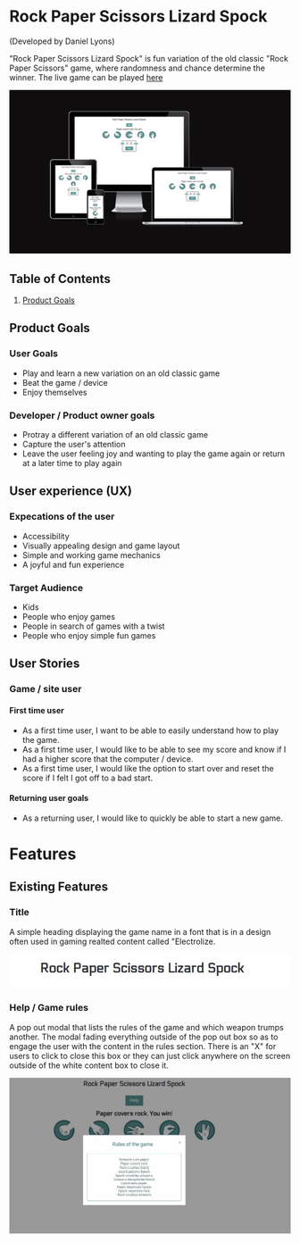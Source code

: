 # Rock Paper Scissors Lizard Spock
(Developed by Daniel Lyons)

"Rock Paper Scissors Lizard Spock" is fun variation of the old classic "Rock Paper Scissors" game, where randomness and chance determine the winner. The live game can be played [here](https://chancandan.github.io/portfolio-project-2/)

![Mockup](docs/readme_images/responsiveness.JPG)

## Table of Contents

1. [Product Goals](#product-goals)


## Product Goals 

### User Goals
- Play and learn a new variation on an old classic game
- Beat the game / device
- Enjoy themselves

### Developer / Product owner goals
- Protray a different variation of an old classic game
- Capture the user's attention
- Leave the user feeling joy and wanting to play the game again or return at a later time to play again

## User experience (UX)

### Expecations of the user

- Accessibility
- Visually appealing design and game layout
- Simple and working game mechanics
- A joyful and fun experience

### Target Audience

- Kids
- People who enjoy games
- People in search of games with a twist
- People who enjoy simple fun games

## User Stories

### Game / site user

#### First time user

* As a first time user, I want to be able to easily understand how to play the game.
* As a first time user, I would like to be able to see my score and know if I had a higher score that the computer / device.
* As a first time user, I would like the option to start over and reset the score if I felt I got off to a bad start.

#### Returning user goals

* As a returning user, I would like to quickly be able to start a new game.

# Features

## Existing Features

### Title

A simple heading displaying the game name in a font that is in a design often used in gaming realted content called "Electrolize.

![Title](docs/readme_images/game_title.JPG)

### Help / Game rules

A pop out modal that lists the rules of the game and which weapon trumps another. The modal fading everything outside of the pop out box so as to engage the user with the content in the rules section. There is an "X" for users to click to close this box or they can just click anywhere on the screen outside of the white content box to close it.

![Help](docs/readme_images/modal_rules.JPG)

